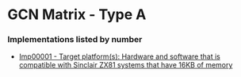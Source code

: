 
# GCN Matrix - Type A


### Implementations listed by number

- [Imp00001 - Target platform(s): Hardware and software that is compatible with Sinclair ZX81 systems that have 16KB of memory]( ../Implementation_READMEs/Imp00001--README.md)